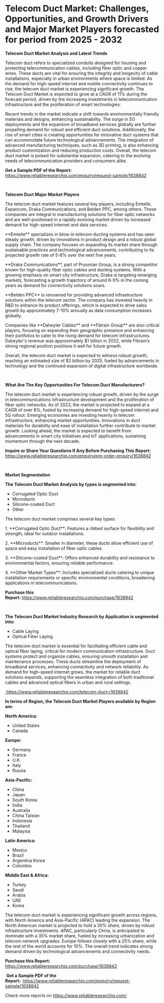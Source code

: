 <p><h1>Telecom Duct Market: Challenges, Opportunities, and Growth Drivers and Major Market Players forecasted for period from 2025 - 2032</h1></p><p><strong>Telecom Duct Market Analysis and Latest Trends</strong></p>
<p><p>Telecom duct refers to specialized conduits designed for housing and protecting telecommunication cables, including fiber optic and copper wires. These ducts are vital for ensuring the integrity and longevity of cable installations, especially in urban environments where space is limited. As the demand for high-speed internet and mobile connectivity continues to rise, the telecom duct market is experiencing significant growth. The Telecom Duct Market is expected to grow at a CAGR of 11% during the forecast period, driven by the increasing investments in telecommunication infrastructure and the proliferation of smart technologies.</p><p>Recent trends in the market indicate a shift towards environmentally friendly materials and designs, enhancing sustainability. The surge in 5G deployments and the expansion of broadband services globally are further propelling demand for robust and efficient duct solutions. Additionally, the rise of smart cities is creating opportunities for innovative duct systems that can accommodate future technological advancements. The integration of advanced manufacturing techniques, such as 3D printing, is also enhancing product customization and reducing production costs. Overall, the telecom duct market is poised for substantial expansion, catering to the evolving needs of telecommunication providers and consumers alike.</p></p>
<p><strong>Get a Sample PDF of the Report:&nbsp;</strong> <a href="https://www.reliableresearchiq.com/enquiry/request-sample/1638842?utm_campaign=3006&utm_medium=2&utm_source=Github&utm_content=ia&utm_term=31032025&utm_id=telecom-duct">https://www.reliableresearchiq.com/enquiry/request-sample/1638842</a></p>
<p>&nbsp;</p>
<p><strong>Telecom Duct Major Market Players</strong></p>
<p><p>The telecom duct market features several key players, including Emtelle, Expancom, Draka Communications, and Belden PPC, among others. These companies are integral in manufacturing solutions for fiber optic networks and are well-positioned in a rapidly evolving market driven by increased demand for high-speed internet and data services.</p><p>**Emtelle** specializes in blow-in telecom ducting systems and has seen steady growth, driven by innovations in product design and a robust global supply chain. The company focuses on expanding its market share through sustainable practices and technological advancements, contributing to its projected growth rate of 5-8% over the next five years. </p><p>**Draka Communications**, part of Prysmian Group, is a strong competitor known for high-quality fiber optic cables and ducting systems. With a growing emphasis on smart city infrastructure, Draka is targeting emerging markets, forecasting a growth trajectory of around 6-9% in the coming years as demand for connectivity solutions soars.</p><p>**Belden PPC** is renowned for providing advanced infrastructure solutions within the telecom sector. The company has invested heavily in R&D to enhance its product offerings, which is expected to drive sales growth by approximately 7-10% annually as data consumption increases globally.</p><p>Companies like **Datwyler Cables** and **Fibrain Group** are also critical players, focusing on expanding their geographic presence and enhancing their portfolios to cater to the rising demand for telecom infrastructures. Datwyler's revenue was approximately $1 billion in 2022, while Fibrain’s strong regional position positions it well for future growth.</p><p>Overall, the telecom duct market is expected to witness robust growth, reaching an estimated size of $2 billion by 2025, fueled by advancements in technology and the continued expansion of digital infrastructure worldwide.</p></p>
<p>&nbsp;</p>
<p><strong>What Are The Key Opportunities For Telecom Duct Manufacturers?</strong></p>
<p><p>The telecom duct market is experiencing robust growth, driven by the surge in telecommunications infrastructure development and the proliferation of fiber optic networks. As of 2023, the market is projected to expand at a CAGR of over 8%, fueled by increasing demand for high-speed internet and 5G rollout. Emerging economies are investing heavily in telecom infrastructure, enhancing market opportunities. Innovations in duct materials for durability and ease of installation further contribute to market growth. Looking ahead, the market is expected to benefit from advancements in smart city initiatives and IoT applications, sustaining momentum through the next decade.</p></p>
<p><strong>Inquire or Share Your Questions If Any Before Purchasing This Report:</strong> <a href="https://www.reliableresearchiq.com/enquiry/pre-order-enquiry/1638842?utm_campaign=3006&utm_medium=2&utm_source=Github&utm_content=ia&utm_term=31032025&utm_id=telecom-duct">https://www.reliableresearchiq.com/enquiry/pre-order-enquiry/1638842</a></p>
<p>&nbsp;</p>
<p><strong>Market Segmentation</strong></p>
<p><strong>The Telecom Duct Market Analysis by types is segmented into:</strong></p>
<p><ul><li>Corrugated Optic Duct</li><li>Microducts</li><li>Silicone-coated Duct</li><li>Other</li></ul></p>
<p><p>The telecom duct market comprises several key types: </p><p>1. **Corrugated Optic Duct**: Features a ribbed surface for flexibility and strength, ideal for outdoor installations. </p><p>2. **Microducts**: Smaller in diameter, these ducts allow efficient use of space and easy installation of fiber optic cables. </p><p>3. **Silicone-coated Duct**: Offers enhanced durability and resistance to environmental factors, ensuring reliable performance. </p><p>4. **Other Market Types**: Includes specialized ducts catering to unique installation requirements or specific environmental conditions, broadening applications in telecommunications.</p></p>
<p><strong>Purchase this Report:&nbsp;</strong><a href="https://www.reliableresearchiq.com/purchase/1638842?utm_campaign=3006&utm_medium=2&utm_source=Github&utm_content=ia&utm_term=31032025&utm_id=telecom-duct">https://www.reliableresearchiq.com/purchase/1638842</a></p>
<p>&nbsp;</p>
<p><strong>The Telecom Duct Market Industry Research by Application is segmented into:</strong></p>
<p><ul><li>Cable Laying</li><li>Optical Fiber Laying</li></ul></p>
<p><p>The telecom duct market is essential for facilitating efficient cable and optical fiber laying, critical for modern communication infrastructure. Duct systems protect and organize cables, ensuring smooth installation and maintenance processes. These ducts streamline the deployment of broadband services, enhancing connectivity and network reliability. As demand for high-speed internet grows, the market for reliable duct solutions expands, supporting the seamless integration of both traditional cables and advanced optical fibers in urban and rural settings.</p></p>
<p><a href="https://www.reliableresearchiq.com/telecom-duct-r1638842?utm_campaign=3006&utm_medium=2&utm_source=Github&utm_content=ia&utm_term=31032025&utm_id=telecom-duct">&nbsp;https://www.reliableresearchiq.com/telecom-duct-r1638842</a></p>
<p><strong>In terms of Region, the Telecom Duct Market Players available by Region are:</strong></p>
<p>
    <p> <strong> North America: </strong>
        <ul>
            <li>United States</li>
            <li>Canada</li>
        </ul>
        </p> 
    <p> <strong> Europe: </strong>
        <ul>
            <li>Germany</li>
            <li>France</li>
            <li>U.K.</li>
            <li>Italy</li>
            <li>Russia</li>
        </ul>
        </p> 
    <p> <strong> Asia-Pacific: </strong>
        <ul>
            <li>China</li>
            <li>Japan</li>
            <li>South Korea</li>
            <li>India</li>
            <li>Australia</li>
            <li>China Taiwan</li>
            <li>Indonesia</li>
            <li>Thailand</li>
            <li>Malaysia</li>
        </ul>
        </p> 
    <p> <strong> Latin America: </strong>
        <ul>
            <li>Mexico</li>
            <li>Brazil</li>
            <li>Argentina Korea</li>
            <li>Colombia</li>
        </ul>
        </p> 
    <p> <strong> Middle East & Africa: </strong>
        <ul>
            <li>Turkey</li>
            <li>Saudi</li>
            <li>Arabia</li>
            <li>UAE</li>
            <li>Korea</li>
        </ul>
    </p>
    </p>
<p><p>The telecom duct market is experiencing significant growth across regions, with North America and Asia-Pacific (APAC) leading the expansion. The North American market is projected to hold a 30% share, driven by robust infrastructure investments. APAC, particularly China, is anticipated to dominate with a 35% market share, fueled by increasing urbanization and telecom network upgrades. Europe follows closely with a 25% share, while the rest of the world accounts for 10%. The overall trend indicates strong demand driven by technological advancements and connectivity needs.</p></p>
<p><strong>Purchase this Report: </strong><a href="https://www.reliableresearchiq.com/purchase/1638842?utm_campaign=3006&utm_medium=2&utm_source=Github&utm_content=ia&utm_term=31032025&utm_id=telecom-duct">https://www.reliableresearchiq.com/purchase/1638842</a></p>
<p>&nbsp;<strong>Get a Sample PDF of the Report:&nbsp;&nbsp;</strong><a href="https://www.reliableresearchiq.com/enquiry/request-sample/1638842?utm_campaign=3006&utm_medium=2&utm_source=Github&utm_content=ia&utm_term=31032025&utm_id=telecom-duct">https://www.reliableresearchiq.com/enquiry/request-sample/1638842</a></p>
<p><strong></strong></p>
<p>Check more reports on <a href="https://www.reliableresearchiq.com/?utm_campaign=3006&utm_medium=2&utm_source=Github&utm_content=ia&utm_term=31032025&utm_id=telecom-duct">https://www.reliableresearchiq.com/</a></p>